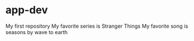 # app-dev
My first repository
My favorite series is Stranger Things
My favorite song is seasons by wave to earth
